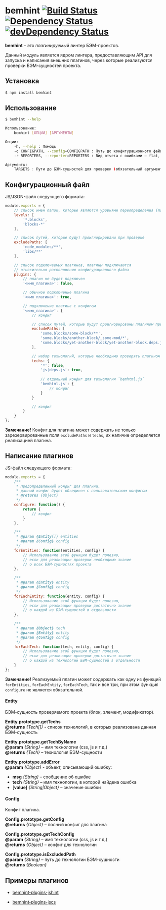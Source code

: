 # bemhint [![Build Status](https://travis-ci.org/bemhint/bemhint.svg)](https://travis-ci.org/bemhint/bemhint) [![Dependency Status](https://david-dm.org/bemhint/bemhint.svg)](https://david-dm.org/bemhint/bemhint) [![devDependency Status](https://david-dm.org/bemhint/bemhint/dev-status.svg)](https://david-dm.org/bemhint/bemhint#info=devDependencies)

**bemhint** – это *плагинируемый* линтер БЭМ-проектов.

Данный модуль является ядром линтера, предоставляющим API для запуска и написания внешних плагинов, через которые реализуются проверки БЭМ-сущностей проекта.

## Установка

```bash
$ npm install bemhint
```

## Использование

```bash
$ bemhint --help

Использование:
    bemhint [ОПЦИИ] [АРГУМЕНТЫ]

Опции:
    -h, --help : Помощь
    -с CONFIGPATH, --config=CONFIGPATH : Путь до конфигурационного файла (по умолчанию: .bemhint.js)
    -r REPORTERS, --reporter=REPORTERS : Вид отчета с ошибками – flat, html и/или teamcity (по умолчанию: flat)

Аргументы:
    TARGETS : Пути до БЭМ-сущностей для проверки (обязательный аргумент)
```

## Конфигурационный файл

JS/JSON-файл следующего формата:

```js
module.exports = {
    // cписок имен папок, которые являются уровнями переопределения (папками с блоками)
    levels: [
        '*.blocks',
        'blocks-*'
    ],

    // список путей, которые будут проигнорированы при проверке
    excludePaths: [
        'node_modules/**',
        'libs/**'
    ],

    // список подключаемых плагинов, плагины подключаются
    // относительно расположения конфигурационного файла
    plugins: {
        // плагин не будет подключен
        '<имя_плагина>': false,

        // обычное подключение плагина
        '<имя_плагина>': true,

        // подключение плагина с конфигом
        '<имя_плагина>': { 
            // конфиг

            // список путей, которые будут проигнорированы плагином при проверке
            excludePaths: [
                'some.blocks/some-block/**',
                'some.blocks/another-block/_some-mod/*',
                'some.blocks/yet-another-block/yet-another-block.deps.js'
            ],

            // набор технологий, которые необходимо проверять плагином
            techs: { 
                '*': false,
                'js|deps.js': true,
                
                // отдельный конфиг для технологии `bemhtml.js`
                'bemhtml.js': { 
                    // конфиг
                }
            }

            // конфиг
        }
    }
};
```

**Замечание!** Конфиг для плагина может содержать не только зарезервированные поля `excludePaths` и `techs`, их наличие определяется реализацией плагина.

## Написание плагинов

JS-файл следующего формата:

```js
module.exports = {
    /**
     * Предопределенный конфиг для плагина,
     * данный конфиг будет объединен с пользовательским конфигом
     * @returns {Object}
     */
    configure: function() {
        return {
            // конфиг
        }
    },

    /**
     * @param {Entity[]} entities
     * @param {Config} config
     */
    forEntities: function(entities, config) {
        // Использование этой функции будет полезно,
        // если для реализации проверки необходимо знание
        // о всех БЭМ-сущностях проекта
    },

    /**
     * @param {Entity} entity
     * @param {Config} config
     */
    forEachEntity: function(entity, config) {
        // Использование этой функции будет полезно,
        // если для реализации проверки достаточно знание
        // о каждой из БЭМ-сущностей в отдельности
    },

    /**
     * @param {Object} tech
     * @param {Entity} entity
     * @param {Config} config
     */
    forEachTech: function(tech, entity, config) {
        // Использование этой функции будет полезно,
        // если для реализации проверки достаточно знание
        // о каждой из технологий БЭМ-сущностей в отдельности
    }
};
```

**Замечание!** Реализуемый плагин может содержать как одну из функций `forEntities`, `forEachEntity`, `forEachTech`, так и все три, при этом функция `configure` не является обязательной.

#### Entity

БЭМ-сущность проверяемого проекта (блок, элемент, модификатор).

**Entity.prototype.getTechs**<br>
**@returns** *{Tech[]}* - список технологий, в которых реализована данная БЭМ-сущность

**Entity.prototype.getTechByName**<br>
**@param** *{String}* – имя технологии (css, js и т.д.)<br>
**@returns** *{Tech}* – технология БЭМ-сущности

**Entity.prototype.addError**<br>
**@param** *{Object}* - объект, описывающий ошибку:
 * **msg** *{String}* – сообщение об ошибке
 * **tech** *{String}* – имя технологии, в которой найдена ошибка
 * **[value]** *{String|Object}* – значение ошибки

#### Config

Конфиг плагина.

**Config.prototype.getConfig**<br>
**@returns** *{Object}* – полный конфиг для плагина

**Config.prototype.getTechConfig**<br>
**@param** *{String}* – имя технологии (css, js и т.д.)<br>
**@returns** *{Object}* – конфиг для технологии

**Config.prototype.isExcludedPath**<br>
**@param** *{String}* – путь до технологии БЭМ-сущности<br>
**@returns** *{Boolean}*

## Примеры плагинов

* [bemhint-plugins-jshint](https://github.com/eGavr/bemhint-plugins-jshint)

* [bemhint-plugins-jscs](https://github.com/eGavr/bemhint-plugins-jscs)
